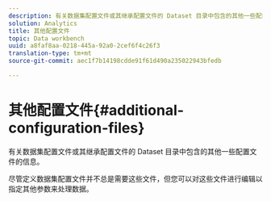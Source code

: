 ```yaml
---
description: 有关数据集配置文件或其继承配置文件的 Dataset 目录中包含的其他一些配置文件的信息。
solution: Analytics
title: 其他配置文件
topic: Data workbench
uuid: a8faf8aa-0218-445a-92a0-2cef6f4c26f3
translation-type: tm+mt
source-git-commit: aec1f7b14198cdde91f61d490a235022943bfedb

---
```



# 其他配置文件{#additional-configuration-files}

有关数据集配置文件或其继承配置文件的 Dataset 目录中包含的其他一些配置文件的信息。

尽管定义数据集配置文件并不总是需要这些文件，但您可以对这些文件进行编辑以指定其他参数来处理数据。

